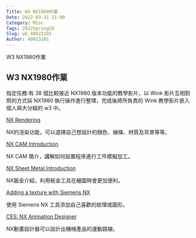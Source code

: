 ```yaml
---
Title: W3 NX1980作業
Date: 2022-03-31 11:00
Category: Misc
Tags: 2022SpringCD
Slug: w6_40923101
Author: 40923101
---
```



W3 NX1980作業

<!-- PELICAN_END_SUMMARY -->


W3 NX1980作業
----

指定任務:有 38 個比較接近 NX1980 版本功能的教學影片，以 Wink 影片互相對照的方式採 NX1980 執行操作進行整理，完成後將所負責的 Wink 教學影片嵌入個人與大分組的 w3 中。 

[NX Rendering] 

NX的渲染功能，可以選擇自己想設計的顏色、線條、材質及背景等等。

[NX CAM Introduction]

NX CAM 簡介，講解如何設置程序進行工件模擬加工。

[NX Sheet Metal Introduction]

NX鈑金介紹，利用板金工具在繪圖時會更加便利。

[Adding a texture with Siemens NX]

使用 Siemens NX 工具添加自己喜歡的紋理或圖形。

[CES: NX Animation Designer]

NX動畫設計器可以設計出機械產品的運動路線。

[NX Rendering]:https://youtu.be/3R95I8Ht79Y
[NX CAM Introduction]:https://youtu.be/cdzQR-WXv-o
[NX Sheet Metal Introduction]:https://youtu.be/CYOwCcvc0Og
[Adding a texture with Siemens NX]:https://youtu.be/zHmEF4Fnu94
[CES: NX Animation Designer]:https://youtu.be/k4-Bb9yINE4


